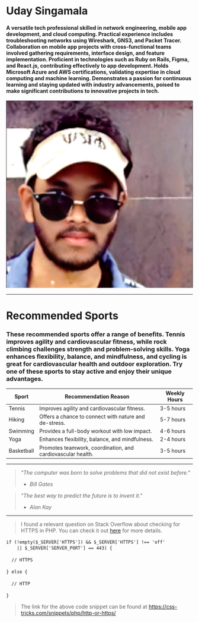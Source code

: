 # Uday Singamala


#### A versatile tech professional skilled in network engineering, mobile app development, and cloud computing. Practical experience includes troubleshooting networks using Wireshark, GNS3, and Packet Tracer. Collaboration on mobile app projects with cross-functional teams involved gathering requirements, interface design, and feature implementation. Proficient in technologies such as Ruby on Rails, Figma, and React.js, contributing effectively to app development. Holds Microsoft Azure and AWS certifications, validating expertise in cloud computing and machine learning. Demonstrates a passion for continuous learning and staying updated with industry advancements, poised to make significant contributions to innovative projects in tech.



![Profile pic](images/profile%20image.jpeg)

---

# Recommended Sports

### These recommended sports offer a range of benefits. Tennis improves agility and cardiovascular fitness, while rock climbing challenges strength and problem-solving skills. Yoga enhances flexibility, balance, and mindfulness, and cycling is great for cardiovascular health and outdoor exploration. Try one of these sports to stay active and enjoy their unique advantages.




| Sport           | Recommendation Reason                                | Weekly Hours |
|-----------------|------------------------------------------------------|--------------|
| Tennis          | Improves agility and cardiovascular fitness.         | 3-5 hours    |
| Hiking          | Offers a chance to connect with nature and de-stress.| 5-7 hours    |
| Swimming        | Provides a full-body workout with low impact.        | 4-6 hours    |
| Yoga            | Enhances flexibility, balance, and mindfulness.      | 2-4 hours    |
| Basketball      | Promotes teamwork, coordination, and cardiovascular health. | 3-5 hours |

---


> *"The computer was born to solve problems that did not exist before."*
> - *Bill Gates*

> *"The best way to predict the future is to invent it."*
> - *Alan Kay*

---

> I found a relevant question on Stack Overflow about checking for HTTPS in PHP. You can check it out [here](https://stackoverflow.com/questions/1175096/how-to-find-out-if-youre-using-https-without-serverhttps) for more details.

```
if (!empty($_SERVER['HTTPS']) && $_SERVER['HTTPS'] !== 'off'
    || $_SERVER['SERVER_PORT'] == 443) {

  // HTTPS

} else {

  // HTTP

}
```
> The link for the above code snippet can be found at <https://css-tricks.com/snippets/php/http-or-https/>